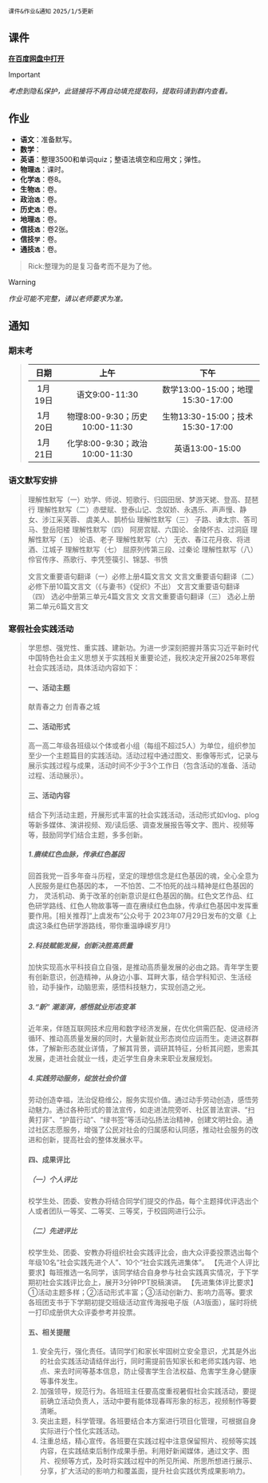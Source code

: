 `课件&作业&通知` `2025/1/5更新`

## 课件
**[在百度网盘中打开](https://pan.baidu.com/s/14VBuFbPU6buK3F1ZHeRzpw)**
> [!IMPORTANT]
> *考虑到隐私保护，此链接将不再自动填充提取码，提取码请到群内查看。*

## 作业
- **语文**：准备默写。
- **数学**：
- **英语**：整理3500和单词quiz；整语法填空和应用文；弹性。
- **物理`选`**：课时。
- **化学`选`**：卷8。
- **生物`选`**：卷。
- **政治`选`**：卷。
- **历史`选`**：卷。
- **地理`选`**：卷。
- **信技`选`**：卷2张。
- **信技`学`**：卷。
- **通技`选`**：卷。
> Rick:整理为的是复习备考而不是为了他。

> [!WARNING]
> *作业可能不完整，请以老师要求为准。*

## 通知
### 期末考

> |日期|上午|下午|
> |:-:|:-:|:-:|
> |1月19日|语文9:00-11:30|数学13:00-15:00；地理15:30-17:00|
> |1月20日|物理8:00-9:30；历史10:00-11:30|生物13:30-15:00；技术15:30-17:00|
> |1月21日|化学8:00-9:30；政治10:00-11:30|英语13:00-15:00|

### 语文默写安排
> 理解性默写（一）劝学、师说、短歌行、归园田居、梦游天姥、登高、琵琶行
> 理解性默写（二）赤壁赋、登泰山记、念奴娇、永遇乐、声声慢、静女、涉江采芙蓉、
虞美人、鹊桥仙
> 理解性默写（三） 子路、谏太宗、答司马、登岳阳楼
> 理解性默写（四） 阿房宫赋、六国论、金陵怀古、过洞庭
> 理解性默写（五） 论语、老子
> 理解性默写（六） 无衣、春江花月夜、将进酒、江城子
> 理解性默写（七） 屈原列传第三段、过秦论
> 理解性默写（八） 伶官传序、燕歌行、李凭箜篌引、锦瑟、书愤
> 
> 文言文重要语句翻译（一）必修上册4篇文言文
> 文言文重要语句翻译（二） 必修下册10篇文言文（《与妻书》《促织》不出）
> 文言文重要语句翻译（四） 选必中册第三单元4篇文言文
> 文言文重要语句翻译（三） 选必上册第二单元6篇文言文

### 寒假社会实践活动
> 学思想、强党性、重实践、建新功。为进一步深刻把握并落实习近平新时代中国特色社会主义思想关于实践相关重要论述，我校决定开展2025年寒假社会实践活动，具体活动内容如下：
> #### 一、活动主题
> 献青春之力 创青春之城
> #### 二、活动形式
> 高一高二年级各班级以个体或者小组（每组不超过5人）为单位，组织参加至少一个主题篇目的实践活动。活动过程中通过图文、影像等形式，记录与展示实践过程与成果，活动时间不少于3个工作日（包含活动的准备、活动过程、活动展示）。
> #### 三、活动内容
> 结合下列活动主题，开展形式丰富的社会实践活动，活动形式如vlog、plog等新多媒体、演讲视频、观/读后感、调查发展报告等文字、图片、视频等等，鼓励同学们结合主题，多多创新。
> ##### 1.赓续红色血脉，传承红色基因
> 回首我党一百多年奋斗历程，坚定的理想信念是红色基因的魂，全心全意为人民服务是红色基因的本， 一不怕苦、二不怕死的战斗精神是红色基因的力， 灵活机动、勇于改革的创新意识是红色基因的酶。红色文艺作品、红色研学路线、红色人物故事等一直在赓续红色血脉，传承红色基因中发挥重要作用。[相关推荐]“上虞发布”公众号于 2023年07月29日发布的文章《上虞这3条红色研学游路线，带你重温峥嵘岁月!》
> ##### 2.科技赋能发展，创新决胜高质量
> 加快实现高水平科技自立自强，是推动高质量发展的必由之路。青年学生要有创新意识，创造精神，从身边小事、耳畔大事，结合学科知识、生活经验，动手操作，动脑思索，感悟科技魅力，实现创造之光。
> ##### 3.“新” 潮澎湃，感悟就业形态变革
> 近年来，伴随互联网技术应用和数字经济发展，在优化供需匹配、促进经济循环、推动高质量发展的同时，大量新就业形态岗位应运而生。走进这群群体，了解新形态就业详情，了解其背景，调研其特征，分析其问题，思索其发展，走进社会就业一线，走近学生自身未来职业发展规划。
> ##### 4.实践劳动服务，绽放社会价值
> 劳动创造幸福，法治促稳维公，服务实现价值。通过动手劳动创造，感悟劳动魅力。通过各种形式的普法宣传，如走进法院旁听、社区普法宣讲、“扫黄打非”、“护苗行动”、“绿书签”等活动弘扬法治精神，创建文明社会。通过社区志愿服务，增强了公民对社会的归属感和认同感，推动社会服务的改进和创新，提高社会的整体发展水平。
> #### 四、成果评比
> ##### （一）个人评比
> 校学生处、团委、安教办将结合同学们提交的作品，每个主题择优评选出个人或者团队一等奖、二等奖、三等奖，于校园网进行公示。
> ##### （二）先进评比
> 校学生处、团委、安教办将组织社会实践评比会，由大众评委投票选出每个年级10名“社会实践先进个人”、10个“社会实践先进集体”。
> 【先进个人评比要求】每班推选一名同学，该同学结合自身参与社会实践真实情况，于下学期初社会实践评比会上，展开3分钟PPT脱稿演讲。
> 【先进集体评比要求】①活动主题多样；②活动形式丰富；③活动创新力、影响力高等。要求各班团支书于下学期初提交班级活动宣传海报电子版（A3版面），届时将统一打印成册供大众评委参考并投票。
> #### 五、相关提醒
> 1. 安全先行，强化责任。请同学们和家长牢固树立安全意识，尤其是外出的社会实践活动请结伴出行，同时需提前告知家长和老师实践内容、地点、来去时间等基本信息，防止侵害学生合法权益、危害学生身心健康等事件发生。
> 2. 加强领导，规范行为。各班班主任要高度重视暑假社会实践活动，要提前确立活动负责人，活动中要有能体现春晖形象的标志，视频制作等要清晰。
> 3. 突出主题，科学管理。各班要结合本方案进行项目化管理，可根据自身实际进行个性化实践活动。
> 4. 注重总结，精心宣传。各班要在实践过程中注意保留照片、视频等实践内容，在实践结束后制作成果手册。利用好新闻媒体，通过文字、图片、视频等方式，及时将实践过程中的所见所闻、所思所想进行展示、分享，扩大活动的影响力和覆盖面，提升社会实践优秀成果影响力。

